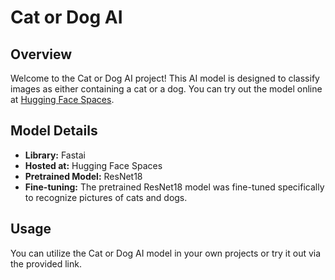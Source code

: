 # Cat or Dog AI

## Overview 

Welcome to the Cat or Dog AI project! This AI model is designed to classify images as either containing a cat or a dog. You can try out the model online at [Hugging Face Spaces](https://huggingface.co/spaces/aefootballclub45/MiniAI).

## Model Details 

- **Library:** Fastai 
- **Hosted at:** Hugging Face Spaces 
- **Pretrained Model:** ResNet18 
- **Fine-tuning:** The pretrained ResNet18 model was fine-tuned specifically to recognize pictures of cats and dogs.

## Usage 

You can utilize the Cat or Dog AI model in your own projects or try it out via the provided link. 


